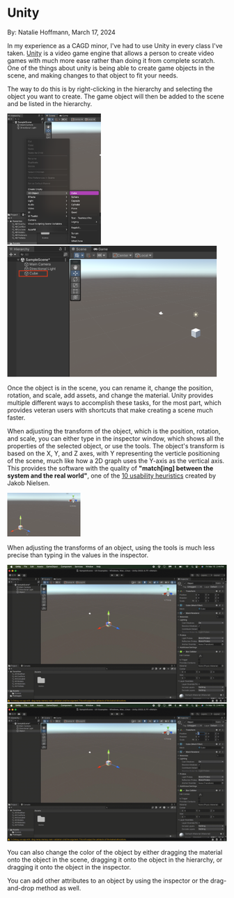 # Unity

By: Natalie Hoffmann, March 17, 2024

In my experience as a CAGD minor, I've had to use Unity in every class I've taken. [Unity](https://unity.com) is a video game engine that allows a person to create video games with much more ease rather than doing it from complete scratch. One of the things about unity is being able to create game objects in the scene, and making changes to that object to fit your needs.

The way to do this is by right-clicking in the hierarchy and selecting the object you want to create. The game object will then be added to the scene and be listed in the hierarchy.

<img src="../assets/Creating_GameObject.png" height=300 /> <img src="../assets/GameObject_InScene.png" height=300 />

Once the object is in the scene, you can rename it, change the position, rotation, and scale, add assets, and change the material. Unity provides multiple different ways to accomplish these tasks, for the most part, which provides veteran users with shortcuts that make creating a scene much faster. 

When adjusting the transform of the object, which is the position, rotation, and scale, you can either type in the inspector window, which shows all the properties of the selected object, or use the tools. The object's transform is based on the X, Y, and Z axes, with Y representing the verticle positioning of the scene, much like how a 2D graph uses the Y-axis as the vertical axis. This provides the software with the quality of **"match[ing] between the system and the real world"**, one of the [10 usability heuristics](https://www.nngroup.com/articles/ten-usability-heuristics/) created by Jakob Nielsen.

<img src="../assets/XYZ_Based.png" height=100 />

When adjusting the transforms of an object, using the tools is much less precise than typing in the values in the inspector. 

<img src="../assets/Move_With_Tool.gif" max-height=300 max-width=480 /> <img src="../assets/Move_With_Numbers.gif" max-height=300 max-width=480 />

You can also change the color of the object by either dragging the material onto the object in the scene, dragging it onto the object in the hierarchy, or dragging it onto the object in the inspector.

You can add other attributes to an object by using the inspector or the drag-and-drop method as well.
